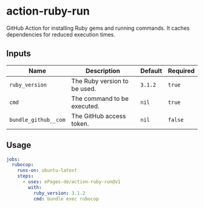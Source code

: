 # action-ruby-run

GitHub Action for installing Ruby gems and running commands. It caches dependencies for reduced execution times.

## Inputs

| Name                 | Description                  | Default | Required |
|----------------------|------------------------------|---------|----------|
| `ruby_version`       | The Ruby version to be used. | `3.1.2` | `true`   |
| `cmd`                | The command to be executed.  | `nil`   | `true`   |
| `bundle_github__com` | The GitHub access token.     | `nil`   | `false`  |

## Usage

```yml
jobs:
  rubocop:
    runs-on: ubuntu-latest
    steps:
      - uses: ePages-de/action-ruby-run@v1
        with:
          ruby_version: 3.1.2
          cmd: bundle exec rubocop
```
